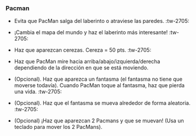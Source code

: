 ### Pacman
- Evita que PacMan salga del laberinto o atraviese las paredes. :tw-2705:

- ¡Cambia el mapa del mundo y haz el laberinto más interesante! :tw-2705:

- Haz que aparezcan cerezas. Cereza = 50 pts. :tw-2705:

- Haz que PacMan mire hacia arriba/abajo/izquierda/derecha dependiendo de la dirección en que se está moviendo.

- (Opcional). Haz que aparezca un fantasma (el fantasma no tiene que moverse todavía). Cuando PacMan toque al fantasma, haz que pierda una vida. :tw-2705:

- (Opcional). Haz que el fantasma se mueva alrededor de forma aleatoria. :tw-2705:

- (Opcional) ¡Haz que aparezcan 2 Pacmans y que se muevan! (Usa un teclado para mover los 2 PacMans).
